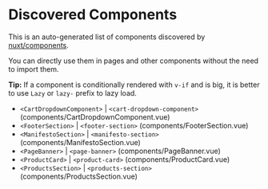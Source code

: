 # Discovered Components

This is an auto-generated list of components discovered by [nuxt/components](https://github.com/nuxt/components).

You can directly use them in pages and other components without the need to import them.

**Tip:** If a component is conditionally rendered with `v-if` and is big, it is better to use `Lazy` or `lazy-` prefix to lazy load.

- `<CartDropdownComponent>` | `<cart-dropdown-component>` (components/CartDropdownComponent.vue)
- `<FooterSection>` | `<footer-section>` (components/FooterSection.vue)
- `<ManifestoSection>` | `<manifesto-section>` (components/ManifestoSection.vue)
- `<PageBanner>` | `<page-banner>` (components/PageBanner.vue)
- `<ProductCard>` | `<product-card>` (components/ProductCard.vue)
- `<ProductsSection>` | `<products-section>` (components/ProductsSection.vue)
